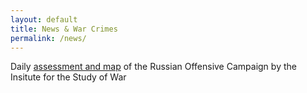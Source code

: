 ```yaml
---
layout: default
title: News & War Crimes
permalink: /news/
---
```

Daily [assessment and map](https://www.understandingwar.org/publications) of the Russian Offensive Campaign by the Insitute for the Study of War

<a class="twitter-timeline" href="https://twitter.com/maximmath"></a>
<script async src="https://platform.twitter.com/widgets.js" charset="utf-8">
</script> 
